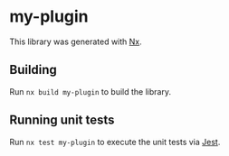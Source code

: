 # my-plugin

This library was generated with [Nx](https://nx.dev).

## Building

Run `nx build my-plugin` to build the library.

## Running unit tests

Run `nx test my-plugin` to execute the unit tests via [Jest](https://jestjs.io).

